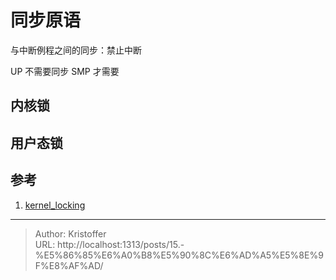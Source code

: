 # 同步原语



与中断例程之间的同步：禁止中断



UP 不需要同步
SMP 才需要



## 内核锁

## 用户态锁



## 参考
1. [kernel_locking](http://retis.sssup.it/luca/KernelProgramming/Slides/kernel_locking.pdf)

---

> Author: Kristoffer  
> URL: http://localhost:1313/posts/15.-%E5%86%85%E6%A0%B8%E5%90%8C%E6%AD%A5%E5%8E%9F%E8%AF%AD/  

